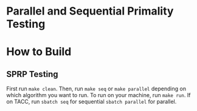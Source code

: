 # Parallel and Sequential Primality Testing

# How to Build

## SPRP Testing

First run `make clean`. Then, run `make seq` or `make parallel` depending on which algorithm you want to run. To run on your machine, run `make run`. If on TACC, run `sbatch seq` for sequential `sbatch parallel` for parallel.
